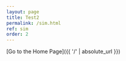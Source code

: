 ```yaml
---
layout: page
title: Test2
permalink: /sim.html
ref: sim
order: 2
---
```




[Go to the Home Page]({{ '/' | absolute_url }})
